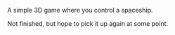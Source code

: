 A simple 3D game where you control a spaceship.

Not finished, but hope to pick it up again at some point.
